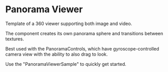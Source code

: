 # Panorama Viewer

Template of a 360 viewer supporting both image and video.

The component creates its own panorama sphere and transitions between textures.

Best used with the PanoramaControls, which have gyroscope-controlled camera view with the ability to also drag to look.

Use the "PanoramaViewerSample" to quickly get started.